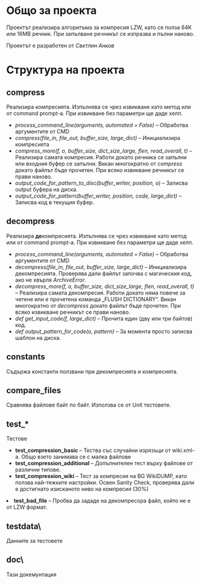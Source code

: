 # Общо за проекта

Проектът реализира алгоритъма за компресия LZW, като се полза 64K или 16MB речник. При запълване речникът се изпразва и пълни наново.

Проектът е разработен от *Светлин Анков* 

# Структура на проекта

## compress

Реализира компресията. Изпълнява се чрез извикване като метод или от command prompt-а. При извикване без параметри ще даде хелп.

*   *process\_command\_line(arguments, automated = False)* – Обработва аргументите от CMD
*   *compress(file\_in, file\_out, buffer\_size, large\_dict)* – Инициализира компресията
*   *compress\_more(f, o, buffer\_size, dict\_size\_large, flen, read_overall, t)* – Реализира самата компресия. Работи докато речника се запълни или входния буфер се запълни. Викан многократно от *compress* докато файлът бъде прочетен. При всяко извикване речникът се прави наново.
*   *output\_code\_for\_pattern\_to\_disc(buffer\_writer, position, o)* – Записва output буфера на диска.
*   *output\_code\_for\_pattern(buffer\_writer, position, code, large_dict)* – Записва код в текущия буфер.

## decompress

Реализира **де**компресията. Изпълнява се чрез извикване като метод или от command prompt-а. При извикване без параметри ще даде хелп.

*   *process\_command\_line(arguments, automated = False)* – Обработва аргументите от CMD
*   *decompress(file\_in, file\_out, buffer\_size, large\_dict)* – Инициализира декомпресията. Проверява дали файлът започва с магическия код, ако не хвърля *ArchiveError*. 
*   *decompress\_more(f, o, buffer\_size, dict\_size\_large, flen, read_overall, t)* – Реализира самата декомпресия. Работи докато няма повече за четене или е прочетена команда „FLUSH DICTIONARY“. Викан многократно от *decompress* докато файлът бъде прочетен. При всяко извикване речникът се прави наново.
*   *def get\_input\_code(f, large_dict)* – Прочита един (дву или три байтов) код.
*   *def output\_pattern\_for_code(o, pattern)* – За момента просто записва шаблон на диска.

## constants

Съдържа константи ползвани при декомпресията и компресията.

## compare_files

Сравнява файлове байт по байт. Използва се от Unit тестовете.

## test_*

Тестове

*   **test\_compression\_basic** – Тества със случайни изрязъци от wiki.xml-а. Общо взето занимава се с малка файлове
*   **test\_compression\_additional** – Допълнителен тест върху файлове от различни типове.
*   **test\_compression\_wiki** – Тест за компресия на BG WikiDUMP, като ползва най-тежките настройки. Освен Sanity Check, проверява дали е достигнато изисканото ниво на компресия (30%)
<li class="main">
  <b>test_bad_file</b> – Пробва да зададе на декомпресора файл, който не е от LZW формат.
</li>

## testdata\

Данните за тестовете

## doc\
Тази докемунтация